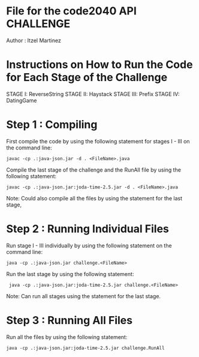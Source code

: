 File for the code2040 API CHALLENGE
===================================
Author : Itzel Martinez

Instructions on How to Run the Code for Each Stage of the Challenge 
===================================================================

STAGE I: ReverseString
STAGE II: Haystack
STAGE III: Prefix
STAGE IV: DatingGame

Step 1 : Compiling
======

First compile the code by using the following statement for
stages I - III on the command line: 

	javac -cp .:java-json.jar -d . <FileName>.java

Compile the last stage of the challenge and the RunAll file by using the following statement:

	javac -cp .:java-json.jar:joda-time-2.5.jar -d . <FileName>.java 

Note: Could also compile all the files by using the statement for the last stage,


Step 2 : Running Individual Files
======

Run stage I - III individually by using the following statement on the command line:

	java -cp .:java-json.jar challenge.<FileName>

Run the last stage by using the following statement:
 
 	 java -cp .:java-json.jar:joda-time-2.5.jar challenge.<FileName>

Note: Can run all stages using the statement for the last stage.

 
Step 3 : Running All Files
========

Run all the files by using the following statement:

	java -cp .:java-json.jar:joda-time-2.5.jar challenge.RunAll



